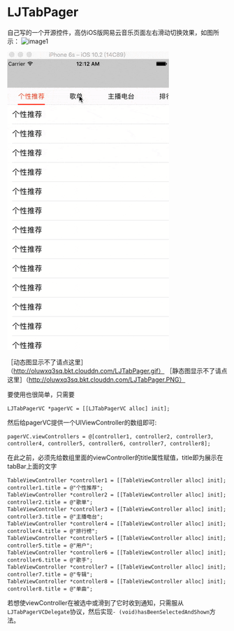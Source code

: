 # LJTabPager
自己写的一个开源控件，高仿iOS版网易云音乐页面左右滑动切换效果，如图所示：
![image1](http://oluwxq3sq.bkt.clouddn.com/LJTabPager.PNG)

![image2](LJTabPager.gif)

［动态图显示不了请点这里］（http://oluwxq3sq.bkt.clouddn.com/LJTabPager.gif）
［静态图显示不了请点这里］（http://oluwxq3sq.bkt.clouddn.com/LJTabPager.PNG）

要使用也很简单，只需要

    LJTabPagerVC *pagerVC = [[LJTabPagerVC alloc] init];


然后给pagerVC提供一个UIViewController的数组即可:

    pagerVC.viewControllers = @[controller1, controller2, controller3, controller4, controller5, controller6, controller7, controller8];

在此之前，必须先给数组里面的viewController的title属性赋值，title即为展示在tabBar上面的文字


    TableViewController *controller1 = [[TableViewController alloc] init];
    controller1.title = @"个性推荐";
    TableViewController *controller2 = [[TableViewController alloc] init];
    controller2.title = @"歌单";
    TableViewController *controller3 = [[TableViewController alloc] init];
    controller3.title = @"主播电台";
    TableViewController *controller4 = [[TableViewController alloc] init];
    controller4.title = @"排行榜";
    TableViewController *controller5 = [[TableViewController alloc] init];
    controller5.title = @"用户";
    TableViewController *controller6 = [[TableViewController alloc] init];
    controller6.title = @"歌手";
    TableViewController *controller7 = [[TableViewController alloc] init];
    controller7.title = @"专辑";
    TableViewController *controller8 = [[TableViewController alloc] init];
    controller8.title = @"单曲";
    
    
 若想使viewController在被选中或滑到了它时收到通知，只需服从`LJTabPagerVCDelegate`协议，然后实现`- (void)hasBeenSelectedAndShown`方法。
